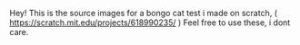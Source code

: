 Hey! This is the source images for a bongo cat test i made on scratch, ( https://scratch.mit.edu/projects/618990235/ ) Feel free to use these, i dont care.
